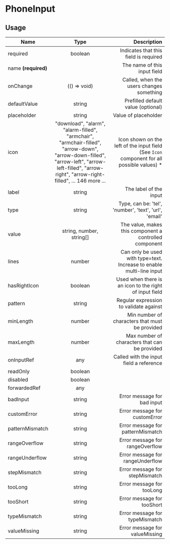 <!-- 
This is an auto-generated markdown. 
You can change it in "src/PhoneInput/PhoneInput.tsx" and run build:docs to update this file.
-->
# PhoneInput

## Usage
| Name        | Type           | Description  |
| ----------- |:--------------:| ------------:|
|required|boolean|Indicates that this field is required
|name **(required)**||The name of this input field
|onChange|(() => void)|Called, when the users changes something
|defaultValue|string|Prefilled default value (optional)
|placeholder|string|Value of placeholder
|icon|"download", "alarm", "alarm-filled", "armchair", "armchair-filled", "arrow-down", "arrow-down-filled", "arrow-left", "arrow-left-filled", "arrow-right", "arrow-right-filled", ... 146 more ...|Icon shown on the left of the input field (See `Icon` component for all possible values) *
|label|string|The label of the input
|type|string|Type, can be: 'tel', 'number', 'text', 'url', 'email'
|value|string, number, string[]|The value, makes this component a controlled component
|lines|number|Can only be used with type=text. Increase to enable multi-line input
|hasRightIcon|boolean|Used when there is an icon to the right of input field
|pattern|string|Regular expression to validate against
|minLength|number|Min number of characters that must be provided
|maxLength|number|Max number of characters that can be provided
|onInputRef|any|Called with the input field a reference
|readOnly|boolean|
|disabled|boolean|
|forwardedRef|any|
|badInput|string|Error message for bad input
|customError|string|Error message for customError
|patternMismatch|string|Error message for patternMismatch
|rangeOverflow|string|Error message for rangeOverflow
|rangeUnderflow|string|Error message for rangeUnderflow
|stepMismatch|string|Error message for stepMismatch
|tooLong|string|Error message for tooLong
|tooShort|string|Error message for tooShort
|typeMismatch|string|Error message for typeMismatch
|valueMissing|string|Error message for valueMissing
